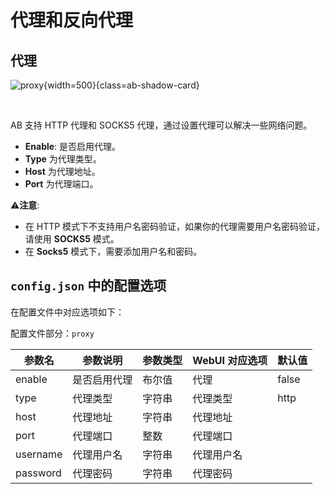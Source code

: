 # 代理和反向代理

## 代理

![proxy](../image/config/proxy.png){width=500}{class=ab-shadow-card}

<br/>

AB 支持 HTTP 代理和 SOCKS5 代理，通过设置代理可以解决一些网络问题。

- **Enable**: 是否启用代理。
- **Type** 为代理类型。
- **Host** 为代理地址。
- **Port** 为代理端口。

⚠️**注意**:

- 在 HTTP 模式下不支持用户名密码验证，如果你的代理需要用户名密码验证，请使用 **SOCKS5** 模式。
- 在 **Socks5** 模式下，需要添加用户名和密码。

## `config.json` 中的配置选项

在配置文件中对应选项如下：

配置文件部分：`proxy`

| 参数名      | 参数说明   | 参数类型 | WebUI 对应选项 | 默认值   |
|----------|--------|------|------------|-------|
| enable   | 是否启用代理 | 布尔值  | 代理         | false |
| type     | 代理类型   | 字符串  | 代理类型       | http  |
| host     | 代理地址   | 字符串  | 代理地址       |
| port     | 代理端口   | 整数   | 代理端口       |
| username | 代理用户名  | 字符串  | 代理用户名      |
| password | 代理密码   | 字符串  | 代理密码       |
